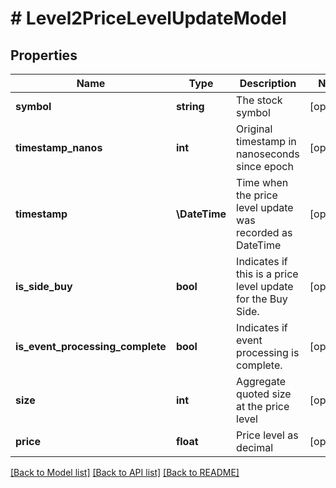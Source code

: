 # # Level2PriceLevelUpdateModel

## Properties

Name | Type | Description | Notes
------------ | ------------- | ------------- | -------------
**symbol** | **string** | The stock symbol | [optional]
**timestamp_nanos** | **int** | Original timestamp in nanoseconds since epoch | [optional]
**timestamp** | **\DateTime** | Time when the price level update was recorded as DateTime | [optional]
**is_side_buy** | **bool** | Indicates if this is a price level update for the Buy Side. | [optional]
**is_event_processing_complete** | **bool** | Indicates if event processing is complete. | [optional]
**size** | **int** | Aggregate quoted size at the price level | [optional]
**price** | **float** | Price level as decimal | [optional]

[[Back to Model list]](../../README.md#models) [[Back to API list]](../../README.md#endpoints) [[Back to README]](../../README.md)
